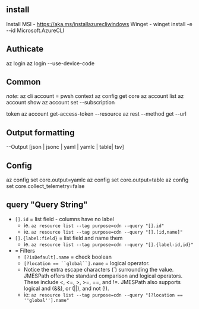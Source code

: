 
## install
Install MSI - https://aka.ms/installazurecliwindows
Winget - winget install -e --id Microsoft.AzureCLI

## Authicate
az login
az login --use-device-code

## Common
*note*: az cli account = pwsh context
az config get core
az account list
az account show
az account set --subscription <name or id>

token
az account get-access-token --resource <site>
az rest --method get --url <site>

## Output formatting
--Output [json | jsonc | yaml | yamlc | table| tsv]
 
## Config
az config set core.output=yamlc
az config set core.output=table
az config set core.collect_telemetry=false

## query "Query String"
- `[].id` = list field - columns have no label
  - ie. `az resource list --tag purpose=cdn --query "[].id"`
  - ie. `az resource list --tag purpose=cdn --query "[].[id,name]"`
- `[].{label:field}` = list field and name them
  - ie. `az resource list --tag purpose=cdn --query "[].{label-id,id}"`
- = Filters
  - `[?isDefault].name` = check boolean
  - `[?location == ``global``].name` = logical operator.
  - Notice the extra escape characters (`) surrounding the value. JMESPath offers the standard comparison and logical operators. These include <, <=, >, >=, ==, and !=. JMESPath also supports logical and (&&), or (||), and not (!).
  - ie: `az resource list --tag purpose=cdn --query "[?location == ''global''].name"`